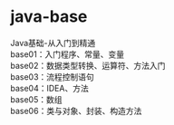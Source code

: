 # java-base
Java基础-从入门到精通       
base01：入门程序、常量、变量       
base02：数据类型转换、运算符、方法入门      
base03：流程控制语句       
base04：IDEA、方法      
base05：数组       
base06：类与对象、封装、构造方法      
